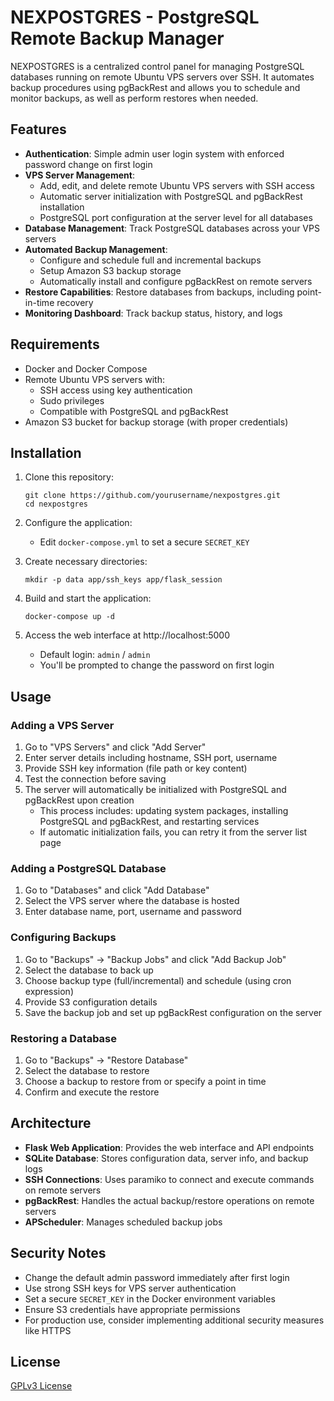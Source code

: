 # NEXPOSTGRES - PostgreSQL Remote Backup Manager

NEXPOSTGRES is a centralized control panel for managing PostgreSQL databases running on remote Ubuntu VPS servers over SSH. It automates backup procedures using pgBackRest and allows you to schedule and monitor backups, as well as perform restores when needed.

## Features

- **Authentication**: Simple admin user login system with enforced password change on first login
- **VPS Server Management**: 
  - Add, edit, and delete remote Ubuntu VPS servers with SSH access
  - Automatic server initialization with PostgreSQL and pgBackRest installation
  - PostgreSQL port configuration at the server level for all databases
- **Database Management**: Track PostgreSQL databases across your VPS servers
- **Automated Backup Management**: 
  - Configure and schedule full and incremental backups
  - Setup Amazon S3 backup storage
  - Automatically install and configure pgBackRest on remote servers
- **Restore Capabilities**: Restore databases from backups, including point-in-time recovery
- **Monitoring Dashboard**: Track backup status, history, and logs

## Requirements

- Docker and Docker Compose
- Remote Ubuntu VPS servers with:
  - SSH access using key authentication
  - Sudo privileges
  - Compatible with PostgreSQL and pgBackRest
- Amazon S3 bucket for backup storage (with proper credentials)

## Installation

1. Clone this repository:
   ```
   git clone https://github.com/yourusername/nexpostgres.git
   cd nexpostgres
   ```

2. Configure the application:
   - Edit `docker-compose.yml` to set a secure `SECRET_KEY`

3. Create necessary directories:
   ```
   mkdir -p data app/ssh_keys app/flask_session
   ```

4. Build and start the application:
   ```
   docker-compose up -d
   ```

5. Access the web interface at http://localhost:5000
   - Default login: `admin` / `admin`
   - You'll be prompted to change the password on first login

## Usage

### Adding a VPS Server

1. Go to "VPS Servers" and click "Add Server"
2. Enter server details including hostname, SSH port, username
3. Provide SSH key information (file path or key content)
4. Test the connection before saving
5. The server will automatically be initialized with PostgreSQL and pgBackRest upon creation
   - This process includes: updating system packages, installing PostgreSQL and pgBackRest, and restarting services
   - If automatic initialization fails, you can retry it from the server list page

### Adding a PostgreSQL Database

1. Go to "Databases" and click "Add Database"
2. Select the VPS server where the database is hosted
3. Enter database name, port, username and password

### Configuring Backups

1. Go to "Backups" → "Backup Jobs" and click "Add Backup Job"
2. Select the database to back up
3. Choose backup type (full/incremental) and schedule (using cron expression)
4. Provide S3 configuration details
5. Save the backup job and set up pgBackRest configuration on the server

### Restoring a Database

1. Go to "Backups" → "Restore Database" 
2. Select the database to restore
3. Choose a backup to restore from or specify a point in time
4. Confirm and execute the restore

## Architecture

- **Flask Web Application**: Provides the web interface and API endpoints
- **SQLite Database**: Stores configuration data, server info, and backup logs
- **SSH Connections**: Uses paramiko to connect and execute commands on remote servers
- **pgBackRest**: Handles the actual backup/restore operations on remote servers
- **APScheduler**: Manages scheduled backup jobs

## Security Notes

- Change the default admin password immediately after first login
- Use strong SSH keys for VPS server authentication
- Set a secure `SECRET_KEY` in the Docker environment variables
- Ensure S3 credentials have appropriate permissions
- For production use, consider implementing additional security measures like HTTPS

## License

[GPLv3 License](LICENSE) 